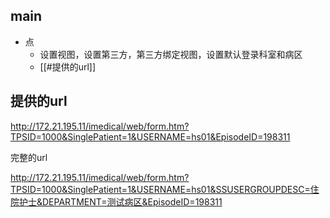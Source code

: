 


## main
- 点
	- 设置视图，设置第三方，第三方绑定视图，设置默认登录科室和病区
	- [[#提供的url]]



## 提供的url

http://172.21.195.11/imedical/web/form.htm?TPSID=1000&SinglePatient=1&USERNAME=hs01&EpisodeID=198311

完整的url

http://172.21.195.11/imedical/web/form.htm?TPSID=1000&SinglePatient=1&USERNAME=hs01&SSUSERGROUPDESC=住院护士&DEPARTMENT=测试病区&EpisodeID=198311
